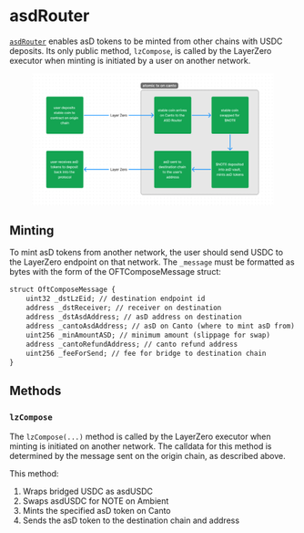 # asdRouter

[`asdRouter`](https://github.com/Plex-Engineer/ASD-V2/blob/main/contracts/asd/asdRouter.sol) enables asD tokens to be minted from other chains with USDC deposits. Its only public method, `lzCompose`, is called by the LayerZero executor when minting is initiated by a user on another network.

<figure><img src="../../.gitbook/assets/asdFlow.png" alt=""><figcaption></figcaption></figure>

## Minting

To mint asD tokens from another network, the user should send USDC to the LayerZero endpoint on that network. The `_message` must be formatted as bytes with the form of the OFTComposeMessage struct:

```solidity
struct OftComposeMessage {
    uint32 _dstLzEid; // destination endpoint id
    address _dstReceiver; // receiver on destination
    address _dstAsdAddress; // asD address on destination
    address _cantoAsdAddress; // asD on Canto (where to mint asD from)
    uint256 _minAmountASD; // minimum amount (slippage for swap)
    address _cantoRefundAddress; // canto refund address
    uint256 _feeForSend; // fee for bridge to destination chain
}
```

## Methods

### `lzCompose`

The `lzCompose(...)` method is called by the LayerZero executor when minting is initiated on another network. The calldata for this method is determined by the message sent on the origin chain, as described above.

This method:

1. Wraps bridged USDC as asdUSDC
2. Swaps asdUSDC for NOTE on Ambient
3. Mints the specified asD token on Canto
4. Sends the asD token to the destination chain and address
